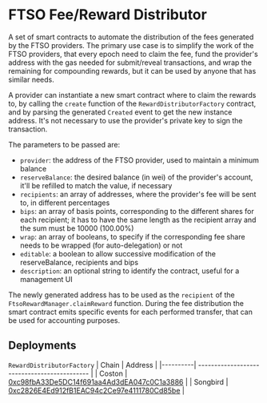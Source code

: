 # FTSO Fee/Reward Distributor

A set of smart contracts to automate the distribution of the fees generated by the FTSO providers. The primary use case is to simplify the work of the FTSO providers, that every epoch need to claim the fee, fund the provider's address with the gas needed for submit/reveal transactions, and wrap the remaining for compounding rewards, but it can be used by anyone that has similar needs.

A provider can instantiate a new smart contract where to claim the rewards to, by calling the `create` function of the `RewardDistributorFactory` contract, and by parsing the generated `Created` event to get the new instance address. It's not necessary to use the provider's private key to sign the transaction.

The parameters to be passed are:
- `provider`: the address of the FTSO provider, used to maintain a minimum balance
- `reserveBalance`: the desired balance (in wei) of the provider's account, it'll be refilled to match the value, if necessary
- `recipients`: an array of addresses, where the provider's fee will be sent to, in different percentages
- `bips`: an array of basis points, corresponding to the different shares for each recipient; it has to have the same length as the recipient array and the sum must be 10000 (100.00%)
- `wrap`: an array of booleans, to specify if the corresponding fee share needs to be wrapped (for auto-delegation) or not
- `editable`: a boolean to allow successive modification of the reserveBalance, recipients and bips
- `description`: an optional string to identify the contract, useful for a management UI

The newly generated address has to be used as the `recipient` of the `FtsoRewardManager.claimReward` function. During the fee distribution the smart contract emits specific events for each performed transfer, that can be used for accounting purposes.

## Deployments

`RewardDistributorFactory`
| Chain    | Address                                      |
|----------| -------------------------------------------- |
| Coston   | [0xc98fbA33De5DC14f691aa4Ad3dEA047c0C1a3886](https://coston-explorer.flare.network/address/0xc98fbA33De5DC14f691aa4Ad3dEA047c0C1a3886) |
| Songbird | [0xc2826E4Ed912fB1EAC94c2Ce97e4111780Cd85be](https://songbird-explorer.flare.network/address/0xc2826E4Ed912fB1EAC94c2Ce97e4111780Cd85be) |